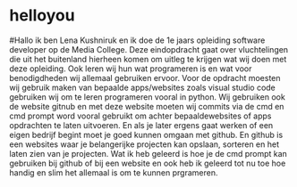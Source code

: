 # helloyou

#Hallo ik ben Lena Kushniruk en ik doe de 1e jaars opleiding software developer op de Media College. Deze eindopdracht
gaat over vluchtelingen die uit het buitenland hierheen komen om uitleg te krijgen wat wij doen met deze opleiding.
Ook leren wij hun wat programeren is en wat voor benodigdheden wij allemaal gebruiken ervoor. Voor de opdracht moesten wij 
gebruik maken van bepaalde apps/websites zoals visual studio code gebruiken wij om te leren programeren vooral in python. Wij 
gebruiken ook de website gitnub en met deze website moeten wij commits via de cmd en cmd prompt word vooral gebruikt om achter 
bepaaldewebsites of apps opdrachten te laten uitvoeren. En als je later ergens gaat werken of een eigen bedrijf begint moet je goed 
kunnen omgaan met github. En github is een websites waar je belangerijke projecten kan opslaan, sorteren en het laten zien 
van je projecten. Wat ik heb geleerd is hoe je de cmd prompt kan gebruiken bij github of bij een website en ook heb ik geleerd tot 
nu toe hoe handig en slim het allemaal is om te kunnen prgrameren.